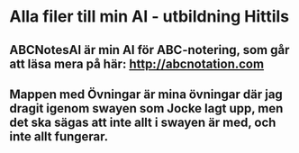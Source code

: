 # Alla filer till min AI - utbildning Hittils
## ABCNotesAI är min AI för ABC-notering, som går att läsa mera på här: http://abcnotation.com
## Mappen med Övningar är mina övningar där jag dragit igenom swayen som Jocke lagt upp, men det ska sägas att inte allt i swayen är med, och inte allt fungerar.
